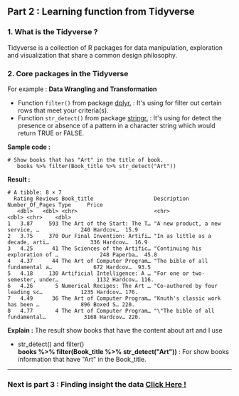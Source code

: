 ## Part 2 : Learning function from Tidyverse
### 1. What is the Tidyverse ?
Tidyverse is a collection of R packages for data manipulation, exploration and visualization that share a common design philosophy.   

### 2. Core packages in the Tidyverse
For example :
**Data Wrangling and Transformation**
- Function `filter()` from package [dplyr.](https://dplyr.tidyverse.org/reference/filter.html#details) : It's using for filter out certain rows that meet your criteria(s).
- Function `str_detect()` from package [stringr.](https://stringr.tidyverse.org/#usage) : It's using for detect the presence or absence of a pattern in a character string which would return TRUE or FALSE. 


**Sample code :**
```
# Show books that has "Art" in the title of book.
   books %>% filter(Book_title %>% str_detect("Art"))
```
**Result :**
```
# A tibble: 8 × 7
  Rating Reviews Book_title                   Description                      Number_Of_Pages Type     Price
   <dbl>   <dbl> <chr>                        <chr>                                      <dbl> <chr>    <dbl>
1   3.87     593 The Art of the Start: The T… "A new product, a new service, …             240 Hardcov…  15.9
2   3.75     370 Our Final Invention: Artifi… "In as little as a decade, arti…             336 Hardcov…  16.9
3   4.25      41 The Sciences of the Artific… "Continuing his exploration of …             248 Paperba…  45.8
4   4.37      44 The Art of Computer Program… "The bible of all fundamental a…             672 Hardcov…  93.5
5   4.18     130 Artificial Intelligence: A … "For one or two-semester, under…            1132 Hardcov… 116. 
6   4.26       5 Numerical Recipes: The Art … "Co-authored by four leading sc…            1235 Hardcov… 176. 
7   4.49      36 The Art of Computer Program… "Knuth's classic work has been …             896 Boxed S… 220. 
8   4.77       4 The Art of Computer Program… "\"The bible of all fundamental…            3168 Hardcov… 220. 
```
**Explain :**
The result show books that have the content about art and I use
- str_detect() and filter()  
**books %>% filter(Book_title %>% str_detect("Art"))** : For show books information that have "Art" in the Book_title.

---
### Next is part 3 : Finding insight the data [Click Here !](https://github.com/sit-2021-int214/021-Worldwide-Blockbusters-2019-1977/blob/main/assignment/HW04/HW04_63130500159/insight_data.md)
